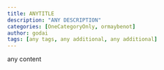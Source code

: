 ```yaml
---
title: ANYTITLE
description: "ANY DESCRIPTION"
categories: [OneCategoryOnly, ormaybenot]
author: godai
tags: [any tags, any additional, any additional]
---
```

any content
